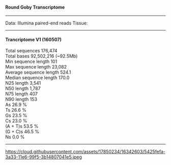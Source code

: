 #### Round Goby Transcriptome

---
Data: Illumina paired-end reads
Tissue: 
___

#### Trancriptome V1 (160507)

Total sequences              176,474<br>
Total bases               92,502,216 (~92.5Mb)<br>
Min sequence length              101<br>
Max sequence length           23,082<br>
Average sequence length          524.1<br>
Median sequence length           170.0<br>
N25 length                     3,541<br>
N50 length                     1,787<br>
N75 length                       407<br>
N90 length                       153<br>
As                               26.9 %<br>
Ts                               26.6 %<br>
Gs                               23.5 %<br>
Cs                               23.0 %<br>
(A + T)s                         53.5 %<br>
(G + C)s                         46.5 %<br>
Ns                                0.0 %<br>

---

https://cloud.githubusercontent.com/assets/17850234/16342603/5425fefa-3a33-11e6-99f5-3b14807041e5.jpeg
